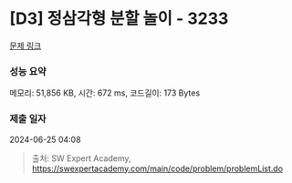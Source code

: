 # [D3] 정삼각형 분할 놀이 - 3233 

[문제 링크](https://swexpertacademy.com/main/code/problem/problemDetail.do?contestProbId=AWAe5G8afT0DFAUw) 

### 성능 요약

메모리: 51,856 KB, 시간: 672 ms, 코드길이: 173 Bytes

### 제출 일자

2024-06-25 04:08



> 출처: SW Expert Academy, https://swexpertacademy.com/main/code/problem/problemList.do